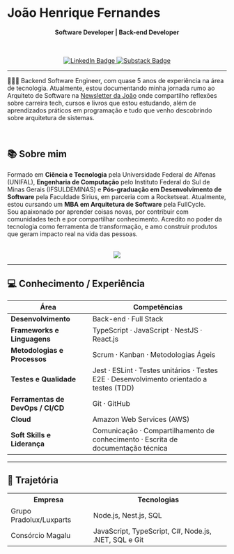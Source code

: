 # João Henrique Fernandes

<div align="center">
<span><strong>Software Developer | Back-end Developer</strong></span>

<br><br>
<a href="https://www.linkedin.com/in/joaohenriquefernandes/">
<img src="https://img.shields.io/badge/Linkedin-323330?style=for-the-badge&logo=Linkedin&logoColor=blue" alt="LinkedIn Badge" />
</a>
<a href="https://joaohenriquefernandes.substack.com/">
<img src="https://img.shields.io/badge/substack-323330?style=for-the-badge&logo=substack&logoColor=orange" alt="Substack Badge" />
</a>

</div>

---

🧑🏽‍💻 Backend Software Engineer, com quase 5 anos de experiência na área de tecnologia. Atualmente, estou documentando minha jornada rumo ao Arquiteto de Software na [Newsletter da João](https://joaohenriquefernandes.substack.com/) onde compartilho reflexões sobre carreira tech, cursos e livros que estou estudando, além de aprendizados práticos em programação e tudo que venho descobrindo sobre arquitetura de sistemas.

<br>

## 📚 Sobre mim

Formado em <strong>Ciência e Tecnologia</strong> pela Universidade Federal de Alfenas (UNIFAL), <strong>Engenharia de Computação</strong> pelo Instituto Federal do Sul de Minas Gerais (IFSULDEMINAS) e <strong>Pós-graduação em Desenvolvimento de Software</strong> pela Faculdade Sirius, em parceria com a Rocketseat. Atualmente, estou cursando um <strong>MBA em Arquitetura de Software</strong> pela FullCycle.<br/>
Sou apaixonado por aprender coisas novas, por contribuir com comunidades tech e por compartilhar conhecimento. Acredito no poder da tecnologia como ferramenta de transformação, e amo construir produtos que geram impacto real na vida das pessoas.

<br>

<div align="center">
    <img src="https://github-readme-stats.vercel.app/api?username=joaohenriquefernandes&show_icons=true&theme=dracula">
</div>

---

## 💻 Conhecimento / Experiência

<table>
    <thead>
        <tr>
            <th>Área</th>
            <th>Competências</th>
        </tr>
    </thead>
    <tbody>
        <tr>
            <td><strong>Desenvolvimento</strong></td>
            <td>Back-end · Full Stack</td>
        </tr>
        <tr>
            <td><strong>Frameworks e Linguagens</strong></td>
            <td>TypeScript · JavaScript · NestJS · React.js</td>
        </tr>
        <tr>
            <td><strong>Metodologias e Processos</strong></td>
            <td>Scrum · Kanban · Metodologias Ágeis</td>
        </tr>
        <tr>
            <td><strong>Testes e Qualidade</strong></td>
            <td>Jest · ESLint · Testes unitários · Testes E2E · Desenvolvimento orientado a testes (TDD)</td>
        </tr>
        <tr>
            <td><strong>Ferramentas de DevOps / CI/CD</strong></td>
            <td>Git · GitHub</td>
        </tr>
        <tr>
            <td><strong>Cloud</strong></td>
            <td>Amazon Web Services (AWS)</td>
        </tr>
        <tr>
            <td><strong>Soft Skills e Liderança</strong></td>
            <td>Comunicação · Compartilhamento de conhecimento · Escrita de documentação técnica</td>
        </tr>
    </tbody>
</table>

---

## 💼 Trajetória

<table>
  <tr>
    <th>Empresa</th>
    <th>Tecnologias</th>
  </tr>
  <tr>
    <td>Grupo Pradolux/Luxparts</td>
    <td>Node.js, Nest.js, SQL</td>
  </tr>
  <tr>
    <td>Consórcio Magalu</td>
    <td>JavaScript, TypeScript, C#, Node.js, .NET, SQL e Git</td>
  </tr>
</table>
